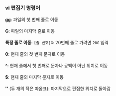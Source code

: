### vi 편집기 명령어

**gg**: 파일의 첫 번째 줄로 이동 <br><br>
**G**: 파일의 마지막 줄로 이동 <br><br>
**특정 줄로 이동**: `[줄 번호]G`: 20번째 줄로 가려면 `20G` 입력 <br><br>
**0**: 현재 줄의 첫 번째 문자로 이동 <br><br>
**^**: 현재 줄에서 첫 번째로 문자나 공백이 아닌 위치로 이동 <br><br>
**$**: 현재 줄의 마지막 문자로 이동 <br><br>
**''** (두 개의 작은 따옴표): 마지막으로 편집한 위치로 돌아감
